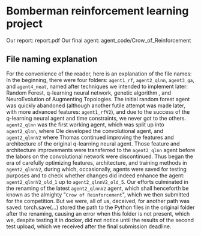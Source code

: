 # Bomberman reinforcement learning project

Our report: report.pdf
Our final agent: agent_code/Crow_of_Reinforcement



## File naming explanation
For the convenience of the reader, here is an explanation of the file names:
In the beginning, there were four folders: `agent1_rf`, `agent2_qlnn`, `agent3_ga`, and `agent4_neat`, named after
techniques we intended to implement later: Random Forest, q-learning neural network, genetic algorithm ,
and NeuroEvolution of Augmenting Topologies. 
The initial random forest agent was quickly abandoned (although another futile attempt was made later, 
with more advanced features: `agent1_rfV2`), and due to the success of the q-learning neural agent and time constraints,
we never got to the others. `agent2_qlnn` was the first working agent, which was split up into `agent2_qlnn`,
where Ole developed the convolutional agent, and `agent2_qlnnV2` where Thomas continued improving the features
and architecture of the original q-learning neural agent. Those feature and architecture improvements were
transferred to the `agent2_qlnn` agent before the labors on the convolutional network were discontinued. 
Thus began the era of carefully optimizing features, architecture, and training methods in `agent2_qlnnV2`, during which,
occasionally, agents were saved for testing purposes and to check whether changes did indeed enhance the agent:
`agent2_qlnnV2_old_1` up to `agent2_qlnnV2_old_5`. Our efforts culminated in the renaming of the latest `agent2_qlnnV2` 
agent, which shall henceforth be known as the almighty "`Crow of Reinforcement`", which we then submitted for the competition.
But we were, all of us, deceived, for another path was saved: torch.save(...) stored the path to the Python files in the original
folder after the renaming, causing an error when this folder is not present, which we, despite testing it in docker,
did not notice until the results of the second test upload, which we received after the final submission deadline.